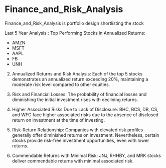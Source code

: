 # Finance_and_Risk_Analysis
Finance_and_Risk_Analysis is portfolio design shortlisting the stock 

Last 5 Year Analysis :
Top Performing Stocks in Annualized Returns:
   - AMZN
   - MSFT
   - AAPL
   - FB
   - UNH

2. Annualized Returns and Risk Analysis:
Each of the top 5 stocks demonstrates an annualized return exceeding 20%, maintaining a moderate risk level compared to other equities.

3. Risk and Financial Losses:
The probability of financial losses and diminishing the initial investment rises with declining returns.

4. Higher Associated Risks Due to Lack of Disclosure:
BHC, BCS, DB, CS, and WFC face higher associated risks due to the absence of disclosed return on investment at the time of investing.

5. Risk-Return Relationship:
Companies with elevated risk profiles generally offer diminished returns on investment. Nevertheless, certain stocks provide risk-free investment   opportunities, even with lower returns.

6. Commendable Returns with Minimal Risk:
JNJ, RHHBY, and MRK stocks deliver commendable returns with minimal associated risk.


